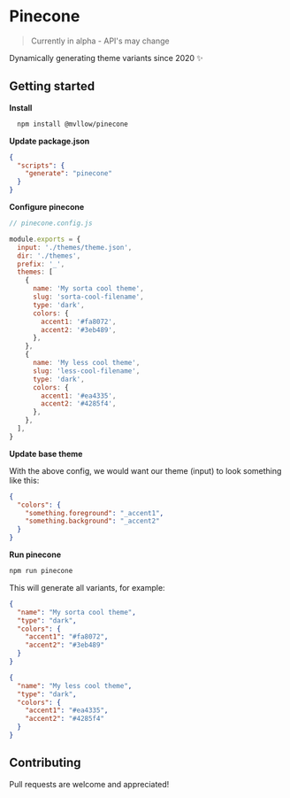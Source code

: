 # Pinecone

> Currently in alpha - API's may change

Dynamically generating theme variants since 2020 ✨

## Getting started

**Install**

```sh
  npm install @mvllow/pinecone
```

**Update package.json**

```json
{
  "scripts": {
    "generate": "pinecone"
  }
}
```

**Configure pinecone**

```js
// pinecone.config.js

module.exports = {
  input: './themes/theme.json',
  dir: './themes',
  prefix: '_',
  themes: [
    {
      name: 'My sorta cool theme',
      slug: 'sorta-cool-filename',
      type: 'dark',
      colors: {
        accent1: '#fa8072',
        accent2: '#3eb489',
      },
    },
    {
      name: 'My less cool theme',
      slug: 'less-cool-filename',
      type: 'dark',
      colors: {
        accent1: '#ea4335',
        accent2: '#4285f4',
      },
    },
  ],
}
```

**Update base theme**

With the above config, we would want our theme (input) to look something like this:

```json
{
  "colors": {
    "something.foreground": "_accent1",
    "something.background": "_accent2"
  }
}
```

**Run pinecone**

```sh
npm run pinecone
```

This will generate all variants, for example:

```json
{
  "name": "My sorta cool theme",
  "type": "dark",
  "colors": {
    "accent1": "#fa8072",
    "accent2": "#3eb489"
  }
}

{
  "name": "My less cool theme",
  "type": "dark",
  "colors": {
    "accent1": "#ea4335",
    "accent2": "#4285f4"
  }
}
```

## Contributing

Pull requests are welcome and appreciated!
